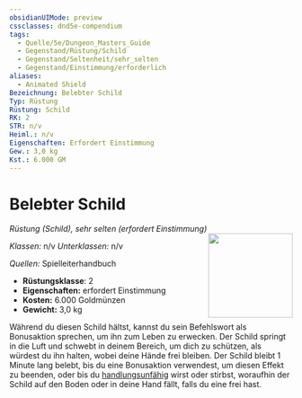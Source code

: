 ```yaml
---
obsidianUIMode: preview
cssclasses: dnd5e-compendium
tags:
  - Quelle/5e/Dungeon_Masters_Guide
  - Gegenstand/Rüstung/Schild
  - Gegenstand/Seltenheit/sehr_selten
  - Gegenstand/Einstimmung/erforderlich
aliases:
  - Animated Shield
Bezeichnung: Belebter Schild
Typ: Rüstung
Rüstung: Schild
RK: 2
STR: n/v
Heiml.: n/v
Eigenschaften: Erfordert Einstimmung
Gew.: 3,0 kg
Kst.: 6.000 GM
---
```

# Belebter Schild
*Rüstung (Schild), sehr selten (erfordert Einstimmung)*  
<img src="Belebter-Schild.webp" align="right" width="150">

_Klassen:_ n/v 
_Unterklassen:_  n/v

_Quellen:_ Spielleiterhandbuch

- **Rüstungsklasse**: 2
- **Eigenschaften:** erfordert Einstimmung
- **Kosten:** 6.000 Goldmünzen
- **Gewicht:** 3,0 kg

Während du diesen Schild hältst, kannst du sein Befehlswort als Bonusaktion sprechen, um ihn zum Leben zu erwecken. Der Schild springt in die Luft und schwebt in deinem Bereich, um dich zu schützen, als würdest du ihn halten, wobei deine Hände frei bleiben. Der Schild bleibt 1 Minute lang belebt, bis du eine Bonusaktion verwendest, um diesen Effekt zu beenden, oder bis du [handlungsunfähig](rules/conditions.md#incapacitated) wirst oder stirbst, woraufhin der Schild auf den Boden oder in deine Hand fällt, falls du eine frei hast.
